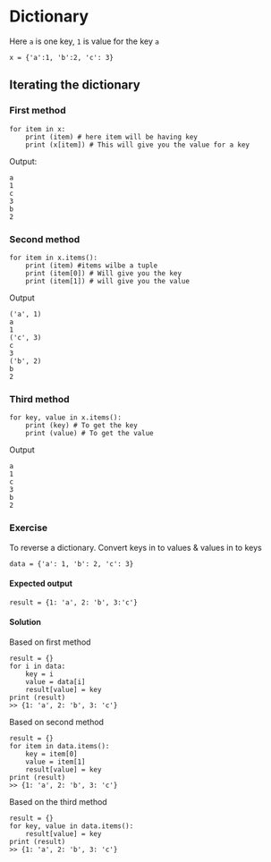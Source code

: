 # Dictionary

Here `a` is one key, `1` is value for the key `a`

```
x = {'a':1, 'b':2, 'c': 3}
```

## Iterating the dictionary
### First method 

```
for item in x:
    print (item) # here item will be having key
    print (x[item]) # This will give you the value for a key

```
Output:
```
a
1
c
3
b
2
```

### Second method
```
for item in x.items():
    print (item) #items wilbe a tuple
    print (item[0]) # Will give you the key
    print (item[1]) # will give you the value
```
Output
```
('a', 1)
a
1
('c', 3)
c
3
('b', 2)
b
2
```

### Third method
```
for key, value in x.items():
    print (key) # To get the key
    print (value) # To get the value
```
Output
```
a
1
c
3
b
2
```

### Exercise

To reverse a dictionary. Convert keys in to values & values in to keys

```
data = {'a': 1, 'b': 2, 'c': 3}
```
#### Expected output
```
result = {1: 'a', 2: 'b', 3:'c'}
```

#### Solution
Based on first method
```
result = {}
for i in data:
    key = i
    value = data[i]
    result[value] = key
print (result)
>> {1: 'a', 2: 'b', 3: 'c'}
```

Based on second method
```
result = {}
for item in data.items():
    key = item[0]
    value = item[1]
    result[value] = key
print (result)
>> {1: 'a', 2: 'b', 3: 'c'}
```
Based on the third method
```
result = {}
for key, value in data.items():
    result[value] = key
print (result)
>> {1: 'a', 2: 'b', 3: 'c'}
```
